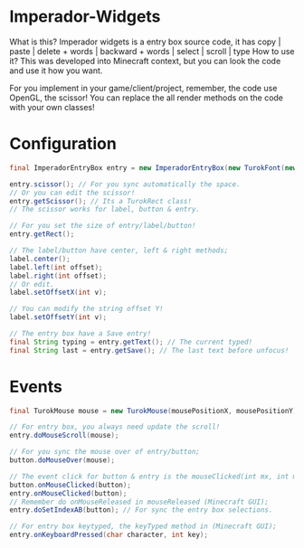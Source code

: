 # Imperador-Widgets

What is this? Imperador widgets is a entry box source code, it has copy | paste | delete + words | backward + words | select | scroll | type
How to use it? This was developed into Minecraft context, but you can look the code and use it how you want.

For you implement in your game/client/project, remember, the code use OpenGL, the scissor!
You can replace the all render methods on the code with your own classes!

# Configuration

```java
final ImperadorEntryBox entry = new ImperadorEntryBox(new TurokFont(new Font(...)), "default_text");

entry.scissor(); // For you sync automatically the space.
// Or you can edit the scissor!
entry.getScissor(); // Its a TurokRect class!
// The scissor works for label, button & entry.

// For you set the size of entry/label/button!
entry.getRect();

// The label/button have center, left & right methods;
label.center();
label.left(int offset);
label.right(int offset);
// Or edit.
label.setOffsetX(int v);

// You can modify the string offset Y!
label.setOffsetY(int v);

// The entry box have a Save entry!
final String typing = entry.getText(); // The current typed!
final String last = entry.getSave(); // The last text before unfocus!

```

# Events

```java
final TurokMouse mouse = new TurokMouse(mousePositionX, mousePositionY);

// For entry box, you always need update the scroll!
entry.doMouseScroll(mouse);

// For you sync the mouse over of entry/button;
button.doMouseOver(mouse);

// The event click for button & entry is the mouseClicked(int mx, int my, int button) (Minecraft GUI);
button.onMouseClicked(button);
entry.onMouseClicked(button);
// Remember do onMouseReleased in mouseReleased (Minecraft GUI);
entry.doSetIndexAB(button); // For sync the entry box selections.

// For entry box keytyped, the keyTyped method in (Minecraft GUI);
entry.onKeyboardPressed(char character, int key);

```
